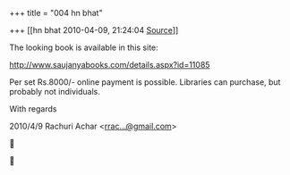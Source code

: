 +++
title = "004 hn bhat"

+++
[[hn bhat	2010-04-09, 21:24:04 [Source](https://groups.google.com/g/bvparishat/c/EGWJbRM25M0)]]



The looking book is available in this site:

  

<http://www.saujanyabooks.com/details.aspx?id=11085>

  

[](http://www.saujanyabooks.com/details.aspx?id=11085)Per set Rs.8000/- online payment is possible. Libraries can purchase, but probably not individuals.

  

With regards  

  

2010/4/9 Rachuri Achar \<[rrac...@gmail.com]()\>





